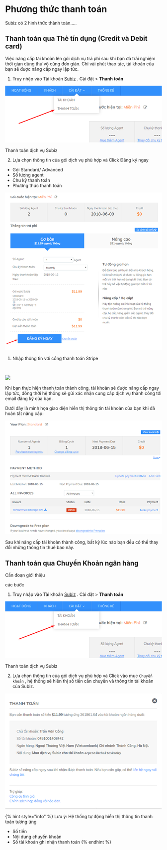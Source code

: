 # Phương thức thanh toán

Subiz có 2 hình thức thành toán.....

## Thanh toán qua Thẻ tín dụng \(Credit và Debit card\)

Việc nâng cấp tài khoản lên gói dịch vụ trả phí sau khi bạn đã trải nghiệm thời gian dùng thử vô cùng đơn giản. Chỉ vài phút thao tác, tài khoản của bạn sẽ được nâng cấp ngay lập tức.

1. Truy nhập vào Tài khoản [Subiz](https://app.subiz.com/login?redirect=%2Factivities%2F) . Cài đặt &gt; **Thanh toán**

![](../../.gitbook/assets/image%20%2815%29.png)

Thanh toán dịch vụ Subiz

2. Lựa chọn thông tin của gói dịch vụ phù hợp và Click Đăng ký ngay

* Gói Standard/ Advanced
* Số lượng agent
* Chu kỳ thanh toán
* Phương thức thanh toán

![](../../.gitbook/assets/image.png)

1. Nhập thông tin với cổng thanh toán Stripe

   ​

![](https://blobscdn.gitbook.com/v0/b/gitbook-28427.appspot.com/o/assets%2F-LCRbjdXGv2cwmZzEDgK%2F-LCWVL3x5rRiY79oklA8%2F-LCWVNR49S0fAYqOv8Zt%2Fimage.png?alt=media&token=deec323e-b8ea-45c9-8161-d84e0ff88251)

Khi bạn thực hiện thanh toán thành công, tài khoản sẽ được nâng cấp ngay lập tức, đồng thời hệ thống sẽ gửi xác nhận cung cấp dịch vụ thành công tới email đăng ký của bạn.

Dưới đây là minh họa giao diện hiển thị thông tin tài khoản của bạn khi đã hoàn tất nâng cấp:

![](../../.gitbook/assets/image%20%284%29.png)

Sau khi nâng cấp tài khoản thành công, bất kỳ lúc nào bạn đều có thể thay đổi những thông tin thuê bao này.

## Thanh toán qua Chuyển Khoản ngân hàng 

Cần đoạn giới thiệu

các bước

1. Truy nhập vào Tài khoản [Subiz](https://app.subiz.com/login?redirect=%2Factivities%2F) . Cài đặt &gt; **Thanh toán**

![](../../.gitbook/assets/image%20%2815%29.png)

Thanh toán dịch vụ Subiz

2. Lựa chọn thông tin của gói dịch vụ phù hợp và Click vào mục `Chuyển khoản` , hệ thống sẽ hiển thị số tiền cần chuyển và thông tin tài khoản của Subiz.

![Thanh to&#xE1;n chuy&#x1EC3;n kho&#x1EA3;n](../../.gitbook/assets/thanh-toan-chuyen-khoan.png)

{% hint style="info" %}
Lưu ý: Hệ thống tự động hiển thị thông tin thanh toán tương ứng

* Số tiền
* Nội dung chuyển khoản
* Số tài khoản ghi nhận thanh toán
{% endhint %}



